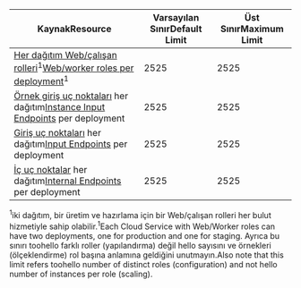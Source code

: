 | <span data-ttu-id="e6666-101">Kaynak</span><span class="sxs-lookup"><span data-stu-id="e6666-101">Resource</span></span> | <span data-ttu-id="e6666-102">Varsayılan Sınır</span><span class="sxs-lookup"><span data-stu-id="e6666-102">Default Limit</span></span> | <span data-ttu-id="e6666-103">Üst Sınır</span><span class="sxs-lookup"><span data-stu-id="e6666-103">Maximum Limit</span></span> |
| --- | --- | --- |
| <span data-ttu-id="e6666-104">[Her dağıtım Web/çalışan rolleri](../articles/cloud-services/cloud-services-choose-me.md)<sup>1</sup></span><span class="sxs-lookup"><span data-stu-id="e6666-104">[Web/worker roles per deployment](../articles/cloud-services/cloud-services-choose-me.md)<sup>1</sup></span></span> |<span data-ttu-id="e6666-105">25</span><span class="sxs-lookup"><span data-stu-id="e6666-105">25</span></span> |<span data-ttu-id="e6666-106">25</span><span class="sxs-lookup"><span data-stu-id="e6666-106">25</span></span> |
| <span data-ttu-id="e6666-107">[Örnek giriş uç noktaları](http://msdn.microsoft.com/library/gg557552.aspx#InstanceInputEndpoint) her dağıtım</span><span class="sxs-lookup"><span data-stu-id="e6666-107">[Instance Input Endpoints](http://msdn.microsoft.com/library/gg557552.aspx#InstanceInputEndpoint) per deployment</span></span> |<span data-ttu-id="e6666-108">25</span><span class="sxs-lookup"><span data-stu-id="e6666-108">25</span></span> |<span data-ttu-id="e6666-109">25</span><span class="sxs-lookup"><span data-stu-id="e6666-109">25</span></span> |
| <span data-ttu-id="e6666-110">[Giriş uç noktaları](http://msdn.microsoft.com/library/gg557552.aspx#InputEndpoint) her dağıtım</span><span class="sxs-lookup"><span data-stu-id="e6666-110">[Input Endpoints](http://msdn.microsoft.com/library/gg557552.aspx#InputEndpoint) per deployment</span></span> |<span data-ttu-id="e6666-111">25</span><span class="sxs-lookup"><span data-stu-id="e6666-111">25</span></span> |<span data-ttu-id="e6666-112">25</span><span class="sxs-lookup"><span data-stu-id="e6666-112">25</span></span> |
| <span data-ttu-id="e6666-113">[İç uç noktalar](http://msdn.microsoft.com/library/gg557552.aspx#InternalEndpoint) her dağıtım</span><span class="sxs-lookup"><span data-stu-id="e6666-113">[Internal Endpoints](http://msdn.microsoft.com/library/gg557552.aspx#InternalEndpoint) per deployment</span></span> |<span data-ttu-id="e6666-114">25</span><span class="sxs-lookup"><span data-stu-id="e6666-114">25</span></span> |<span data-ttu-id="e6666-115">25</span><span class="sxs-lookup"><span data-stu-id="e6666-115">25</span></span> |

<span data-ttu-id="e6666-116"><sup>1</sup>iki dağıtım, bir üretim ve hazırlama için bir Web/çalışan rolleri her bulut hizmetiyle sahip olabilir.</span><span class="sxs-lookup"><span data-stu-id="e6666-116"><sup>1</sup>Each Cloud Service with Web/Worker roles can have two deployments, one for production and one for staging.</span></span> <span data-ttu-id="e6666-117">Ayrıca bu sınırı toohello farklı roller (yapılandırma) değil hello sayısını ve örnekleri (ölçeklendirme) rol başına anlamına geldiğini unutmayın.</span><span class="sxs-lookup"><span data-stu-id="e6666-117">Also note that this limit refers toohello number of distinct roles (configuration) and not hello number of instances per role (scaling).</span></span>

